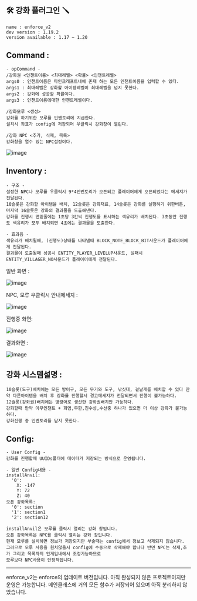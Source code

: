 🛠️ 강화 플러그인 🪛
---
```
name : enforce_v2
dev version : 1.19.2
version available : 1.17 ~ 1.20
```

Command : 
---
```
- opCommand -
/강화권 <인챈트이름> <최대레벨> <확률> <인챈트레벨>
args0 : 인챈트이름은 마인크래프트내에 존재 하는 모든 인챈트이름을 입력할 수 있다.
args1 : 최대레벨은 강화할 아이템레벨이 최대레벨을 넘지 못한다.
args2 : 강화에 성공할 확률이다.
args3 : 인챈트이름에대한 인챈트레벨이다.

/강화모루 <생성>
강화를 하기위한 모루를 인벤토리에 지급한다.
설치시 좌표가 config에 저장되며 우클릭시 강화창이 열린다.

/강화 NPC <추가, 식제, 목록>
강화창을 열수 있는 NPC설정이다.
```
![image](https://github.com/kple1/enforce_v2/assets/86408769/5aa6a7b8-c50a-4a75-a7da-7a353cbadd1e)

Inventory :
---
```
- 구조 -
설정한 NPC나 모루를 우클릭시 9*4인벤토리가 오픈되고 플레이어에게 오픈되었다는 메세지가 전달된다.
10슬롯은 강화할 아이템을 배치, 12슬롯은 강화재료, 14슬롯은 강화를 실행하기 위한버튼, 마지막 16슬롯은 강화의 결과물을 도출해낸다.
강화를 진행시 맨밑줄에는 1초당 3칸씩 진행도를 표시하는 색유리가 배치된다. 3초동안 진행도 색유리가 모두 배치되면 4초에는 결과물을 도출한다.

- 효과음 -
색유리가 배치될때, (진행도)상태를 나타낼때 BLOCK_NOTE_BLOCK_BIT사운드가 플레이어에게 전달된다.
결과물이 도출될때 성공시 ENTITY_PLAYER_LEVELUP사운드, 실패시 ENTITY_VILLAGER_NO사운드가 플레이어에게 전달된다.
```
일반 화면 :

![image](https://github.com/kple1/enforce_v2/assets/86408769/6ca33f54-6d87-413e-a139-9ebcf977550f)

NPC, 모루 우클릭시 안내메세지 :

![image](https://github.com/kple1/enforce_v2/assets/86408769/131d2e6d-4a9e-426a-a0a4-3fd3e8795d50)

진행중 화면:

![image](https://github.com/kple1/enforce_v2/assets/86408769/346169a1-0185-48bf-b297-295eb4b789a1)

결과화면 :

![image](https://github.com/kple1/enforce_v2/assets/86408769/5b2c7261-f172-4722-b9f8-6263de9a06d8)

강화 시스템설명 :
---
```
10슬롯(도구)배치에는 모든 방어구, 모든 무기와 도구, 낚싯대, 겉날개를 배치할 수 있다 만약 다른아이템을 배치 후 강화를 진행할시 경고메세지가 전달되면서 진행이 불가능하다.
12슬롯(강화권)배치에는 명령어로 생산한 강화권배치만 가능하다.
강화할때 만약 아무인챈트 + 화염,무한,친수성,수선중 하나가 있으면 더 이상 강화가 불가능하다.
강화진행 중 인벤토리를 닫지 못한다.
```

Config:
---
```
- User Config -
강화를 진행할때 UUIDs폴더에 데이터가 저장되는 방식으로 운영됩니다.

- 일반 Config내용 -
installAnvil:
  '0':
    X: -147
    Y: 72
    Z: 40
오픈 강화목록:
  '0': section
  '1': section1
  '2': section12

installAnvil은 모루를 클릭시 열리는 강화 창입니다.
오픈 강화목록은 NPC를 클릭시 열리는 강화 창입니다.
현재 모루를 설치하면 정보가 저장되지만 부술때는 config에서 정보고 삭제되지 않습니다.
그러므로 모루 사용을 원치않을시 config에 수동으로 삭제해야 합나다 반면 NPC는 삭제,추가 그리고 목록까지 인게임내에서 조정가능하므로
모루보다 NPC사용이 안정적입니다.
```
---
enforce_v2는 enforce의 업데이트 버전입니다.
아직 완성되지 않은 프로젝트이지만 운영은 가능합니다.
메인클래스에 거의 모든 함수가 저장되어 있으며 아직 분리하지 않았습니다.
